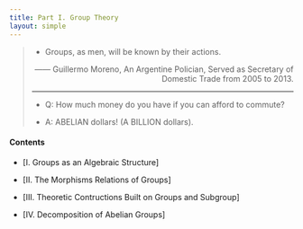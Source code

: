 ```yaml
---
title: Part I. Group Theory
layout: simple
---
```


> - Groups, as men, will be known by their actions.
>
> <p align="right"> —— Guillermo Moreno, An Argentine Polician, Served as Secretary of Domestic Trade from 2005 to 2013.</p>
>
> ---
>
> - Q: How much money do you have if you can afford to commute?
>
> - A: ABELIAN dollars! (A BILLION dollars).

#### Contents

- [I. Groups as an Algebraic Structure]

- [II. The Morphisms Relations of Groups]

- [III. Theoretic Contructions Built on Groups and Subgroup]

- [IV. Decomposition of Abelian Groups]
